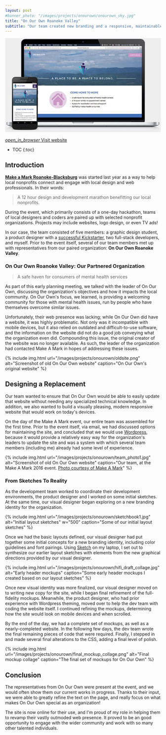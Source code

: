 ```yaml
---
layout: post
#banner_photo: "/images/projects/onourown/onourown_sky.jpg"
title: "On Our Own Roanoke Valley"
subtitle: "Our team created new branding and a responsive, maintainable website for a local nonprofit organization."
---
```


![Image showing On Our Own website running on a phone and a laptop](/images/projects/onourown/responsive.jpg)

<!-- • Intro
	• What the project is
	• Who the team members are
	• Your role and contribution on the team -->

<div class="buttons">
  <a href="http://onourownroanoke.org">
    <i class="material-icons">open_in_browser</i>
    Visit website
  </a>
</div>

* TOC
{:toc}

## Introduction

**[Make a Mark Roanoke-Blacksburg](http://makeamarkrb.org/2016/)** was started last year as a way to help local nonprofits connect and engage with local design and web professionals. In their words:

> A 12 hour design and development marathon benefitting our local nonprofits.

During the event, which primarily consists of a one-day hackathon, teams of local designers and coders are paired up with selected nonprofit organizations. Projects may include websites, logo design, or even TV ads!

<!-- • Situation (note: I'm sort of combining the situation and intro bits here, since they tie together)
	• How/why the problem exists
	• Why the problem matters -->

In our case, the team consisted of five members: a graphic design student, a product designer with a [successful Kickstarter](https://www.kickstarter.com/projects/vasplanter/vas-modular-vertical-planter/description), two full-stack developers, and myself.
Prior to the event itself, several of our team members met up with representatives from our paired organization: **On Our Own Roanoke Valley**.

### On Our Own Roanoke Valley: Our Partnered Organization

> A safe haven for consumers of mental health services

As part of this early planning meeting, we talked with the leader of On Our Own, discussing the organization's objectives and how it impacts the local community. On Our Own's focus, we learned, is providing a welcoming community for those with mental health issues, run by people who have themselves overcome similar issues.

Unfortunately, their web presence was lacking; while On Our Own did have a website, it was highly problematic. Not only was it incompatible with mobile devices, but it also relied on outdated and difficult-to-use software, and the information on the website did not do a good job conveying what the organization even did. Compounding this issue, the original creator of the website was no longer available. As such, the leader of the organization had contacted Make A Mark in hopes of addressing these issues.

{% include img.html
  url="/images/projects/onourown/oldsite.png"
  alt="Screenshot of old On Our Own website"
  caption="On Our Own's original website"
%}

## Designing a Replacement

Our team wanted to ensure that On Our Own would be able to easily update that website without needing any specialized technical knowledge. In addition, we also wanted to build a visually pleasing, modern responsive website that would work on today's devices.

On the day of the Make A Mark event, our entire team was assembled for the first time. Prior to the event itself, via email, we had discussed options for maintaining the site, and concluded that we would use [Wordpress](https://wordpress.org/), because it would provide a relatively easy way for the organization's leaders to update the site and was a system with which several team members (including me) already had some level of experience.

{% include img.html
  url="/images/projects/onourown/team_photo1.jpg"
  alt="Screenshot of old On Our Own website"
  caption="Our team, at the Make A Mark 2016 event. <a href='https://www.facebook.com/MakeaMarkRB/photos'>Photo courtesy of Make A Mark</a>"
%}

### From Sketches To Reality

As the development team worked to coordinate their development environments, the product designer and I worked on some initial sketches. At the same time, our visual designer began exploring on a new branding identity for the organization.

{% include img.html
  url="/images/projects/onourown/sketchbook1.jpg"
  alt="Initial layout sketches" w="500"
  caption="Some of our initial layout sketches"
%}

Once we had the basic layouts defined, our visual designer had put together some initial concepts for a new branding identity, including color guidelines and font pairings. Using [Sketch](https://www.sketchapp.com/) on my laptop, I set out to synthesize our earlier layout sketches with elements from the new graphical directions provided by our visual designer.

{% include img.html
  url="/images/projects/onourown/hifi_draft_collage.jpg"
  alt="Early header mockups"
  caption="Some early header mockups I created based on our layout sketches"
%}

Once new visual identity was more finalized, our visual designer moved on to writing new copy for the site, while
I began final refinement of the full-fidelity mockups. Meanwhile, the product designer, who had prior experience
with Wordpress theming, moved over to help the dev team with coding the website itself. I continued refining the
mockups, determining how the site would look on mobile devices and when scrolled.

By the end of the day, we had a complete set of mockups, as well as a nearly-completed website.
In the following few days, the dev team wrote the final remaining pieces of code that were required.
Finally, I stepped in and made several final alterations to the CSS, adding a final level of polish.

{% include img.html
  url="/images/projects/onourown/final_mockup_collage.png"
  alt="Final mockup collage"
  caption="The final set of mockups for On Our Own"
%}

<!--
• Results
	• Stats, analytics
	• User testing feedback
	• Survey scores
	• What you learned from the project -->


## Conclusion

The representatives from On Our Own were present at the event, and we would often show them
our current works in progress. Thanks to their input, we were able to greatly refine the text
on the page, and really focus on what makes On Our Own special as an organization!

The site is now online for their use, and I'm proud of my role in helping them to
revamp their vastly outmoded web presence. It proved to be an
good opportunity to engage with the wider community and work with so many
other talented individuals.
